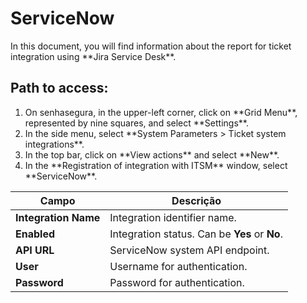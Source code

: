 # ServiceNow

In this document, you will find information about the report for ticket integration using \*\*Jira Service Desk\*\*.

## Path to access:

1. On senhasegura, in the upper-left corner, click on \*\*Grid Menu\*\*, represented by nine squares, and select \*\*Settings\*\*.    
2. In the side menu, select \*\*System Parameters \> Ticket system integrations\*\*.    
3. In the top bar, click on \*\*View actions\*\* and select \*\*New\*\*.    
4. In the \*\*Registration of integration with ITSM\*\* window, select \*\*ServiceNow\*\*.

| Campo | Descrição |
| ----- | ----- |
| **Integration Name** | Integration identifier name. |
| **Enabled** | Integration status. Can be **Yes** or **No**. |
| **API URL** | ServiceNow system API endpoint. |
| **User** | Username for authentication. |
| **Password** | Password for authentication. |

